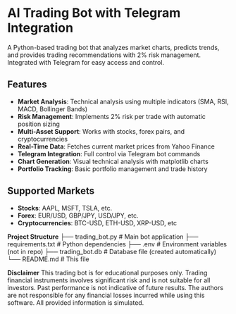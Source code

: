 # AI Trading Bot with Telegram Integration

A Python-based trading bot that analyzes market charts, predicts trends, and provides trading recommendations with 2% risk management. Integrated with Telegram for easy access and control.

## Features

- **Market Analysis**: Technical analysis using multiple indicators (SMA, RSI, MACD, Bollinger Bands)
- **Risk Management**: Implements 2% risk per trade with automatic position sizing
- **Multi-Asset Support**: Works with stocks, forex pairs, and cryptocurrencies
- **Real-Time Data**: Fetches current market prices from Yahoo Finance
- **Telegram Integration**: Full control via Telegram bot commands
- **Chart Generation**: Visual technical analysis with matplotlib charts
- **Portfolio Tracking**: Basic portfolio management and trade history

## Supported Markets

- **Stocks**: AAPL, MSFT, TSLA, etc.
- **Forex**: EUR/USD, GBP/JPY, USD/JPY, etc.
- **Cryptocurrencies**: BTC-USD, ETH-USD, XRP-USD, etc

**Project Structure**
├── trading_bot.py      # Main bot application
├── requirements.txt    # Python dependencies
├── .env               # Environment variables (not in repo)
├── trading_bot.db     # Database file (created automatically)
└── README.md          # This file

**Disclaimer**
This trading bot is for educational purposes only. Trading financial instruments involves significant risk and is not suitable for all investors. Past performance is not indicative of future results. The authors are not responsible for any financial losses incurred while using this software. All provided information is  simulated.
